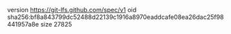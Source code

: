 version https://git-lfs.github.com/spec/v1
oid sha256:bf8a843799dc52488d22139c1916a8970eaddcafe08ea26dac25f98441957a8e
size 27825
